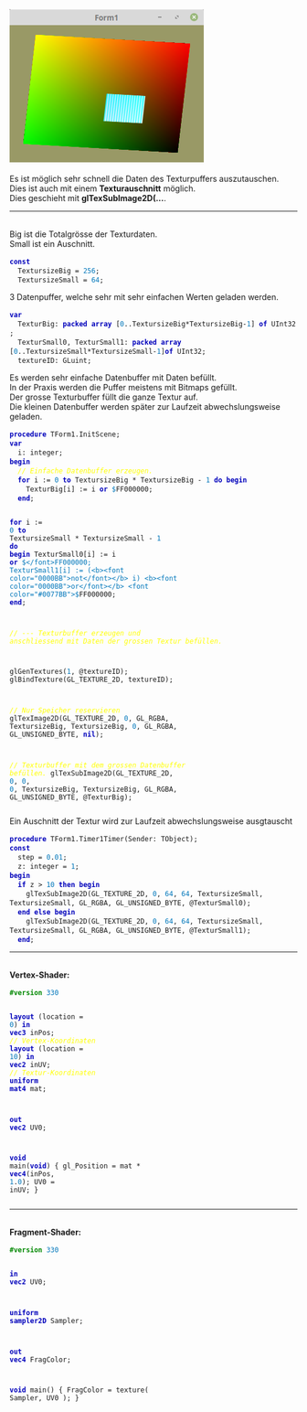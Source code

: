 <img src="image.png" alt="Selfhtml"><br><br>
Es ist möglich sehr schnell die Daten des Texturpuffers auszutauschen.<br>
Dies ist auch mit einem <b>Texturauschnitt</b> möglich.<br>
Dies geschieht mit <b>glTexSubImage2D(...</b>.<br>
<hr><br>
Big ist die Totalgrösse der Texturdaten.<br>
Small ist ein Auschnitt.<br>
<pre><code><b><font color="0000BB">const</font></b>
  TextursizeBig = <font color="#0077BB">256</font>;
  TextursizeSmall = <font color="#0077BB">64</font>;</pre></code>
3 Datenpuffer, welche sehr mit sehr einfachen Werten geladen werden.<br>
<pre><code><b><font color="0000BB">var</font></b>
  TexturBig: <b><font color="0000BB">packed</font></b> <b><font color="0000BB">array</font></b> [<font color="#0077BB">0</font>..TextursizeBig*TextursizeBig-<font color="#0077BB">1</font>] <b><font color="0000BB">of</font></b> UInt32 ;
  TexturSmall0, TexturSmall1: <b><font color="0000BB">packed</font></b> <b><font color="0000BB">array</font></b> [<font color="#0077BB">0</font>..TextursizeSmall*TextursizeSmall-<font color="#0077BB">1</font>]<b><font color="0000BB">of</font></b> UInt32;
  textureID: GLuint;</pre></code>
Es werden sehr einfache Datenbuffer mit Daten befüllt.<br>
In der Praxis werden die Puffer meistens mit Bitmaps gefüllt.<br>
Der grosse Texturbuffer füllt die ganze Textur auf.<br>
Die kleinen Datenbuffer werden später zur Laufzeit abwechslungsweise geladen.<br>
<pre><code><b><font color="0000BB">procedure</font></b> TForm1.InitScene;
<b><font color="0000BB">var</font></b>
  i: integer;
<b><font color="0000BB">begin</font></b>
  <i><font color="#FFFF00">// Einfache Datenbuffer erzeugen.</font></i>
  <b><font color="0000BB">for</font></b> i := <font color="#0077BB">0</font> <b><font color="0000BB">to</font></b> TextursizeBig * TextursizeBig - <font color="#0077BB">1</font> <b><font color="0000BB">do</font></b> <b><font color="0000BB">begin</font></b>
    TexturBig[i] := i <b><font color="0000BB">or</font></b> <font color="#0077BB">$</font>FF000000;
  <b><font color="0000BB">end</font></b>;

  <b><font color="0000BB">for</font></b> i := <font color="#0077BB">0</font> <b><font color="0000BB">to</font></b> TextursizeSmall * TextursizeSmall - <font color="#0077BB">1</font> <b><font color="0000BB">do</font></b> <b><font color="0000BB">begin</font></b>
    TexturSmall0[i] := i <b><font color="0000BB">or</font></b> <font color="#0077BB">$</font>FF000000;
    TexturSmall1[i] := (<b><font color="0000BB">not</font></b> i) <b><font color="0000BB">or</font></b> <font color="#0077BB">$</font>FF000000;
  <b><font color="0000BB">end</font></b>;

  <i><font color="#FFFF00">// --- Texturbuffer erzeugen und anschliessend mit Daten der grossen Textur befüllen.</font></i>

  glGenTextures(<font color="#0077BB">1</font>, @textureID);
  glBindTexture(GL_TEXTURE_2D, textureID);

  <i><font color="#FFFF00">// Nur Speicher reservieren</font></i>
  glTexImage2D(GL_TEXTURE_2D, <font color="#0077BB">0</font>, GL_RGBA, TextursizeBig, TextursizeBig, <font color="#0077BB">0</font>, GL_RGBA, GL_UNSIGNED_BYTE, <b><font color="0000BB">nil</font></b>);

  <i><font color="#FFFF00">// Texturbuffer mit dem grossen Datenbuffer befüllen.</font></i>
  glTexSubImage2D(GL_TEXTURE_2D, <font color="#0077BB">0</font>, <font color="#0077BB">0</font>, <font color="#0077BB">0</font>, TextursizeBig, TextursizeBig, GL_RGBA, GL_UNSIGNED_BYTE, @TexturBig);</pre></code>
Ein Auschnitt der Textur wird zur Laufzeit abwechslungsweise ausgtauscht<br>
<pre><code><b><font color="0000BB">procedure</font></b> TForm1.Timer1Timer(Sender: TObject);
<b><font color="0000BB">const</font></b>
  step = <font color="#0077BB">0</font>.<font color="#0077BB">01</font>;
  z: integer = <font color="#0077BB">1</font>;
<b><font color="0000BB">begin</font></b>
  <b><font color="0000BB">if</font></b> z > <font color="#0077BB">10</font> <b><font color="0000BB">then</font></b> <b><font color="0000BB">begin</font></b>
    glTexSubImage2D(GL_TEXTURE_2D, <font color="#0077BB">0</font>, <font color="#0077BB">64</font>, <font color="#0077BB">64</font>, TextursizeSmall, TextursizeSmall, GL_RGBA, GL_UNSIGNED_BYTE, @TexturSmall0);
  <b><font color="0000BB">end</font></b> <b><font color="0000BB">else</font></b> <b><font color="0000BB">begin</font></b>
    glTexSubImage2D(GL_TEXTURE_2D, <font color="#0077BB">0</font>, <font color="#0077BB">64</font>, <font color="#0077BB">64</font>, TextursizeSmall, TextursizeSmall, GL_RGBA, GL_UNSIGNED_BYTE, @TexturSmall1);
  <b><font color="0000BB">end</font></b>;</pre></code>
<hr><br>
<b>Vertex-Shader:</b><br>
<pre><code><b><font color="#008800">#version</font></b> <font color="#0077BB">330</font>

<b><font color="0000BB">layout</font></b> (location =  <font color="#0077BB">0</font>) <b><font color="0000BB">in</font></b> <b><font color="0000BB">vec3</font></b> inPos; <i><font color="#FFFF00">// Vertex-Koordinaten</font></i>
<b><font color="0000BB">layout</font></b> (location = <font color="#0077BB">10</font>) <b><font color="0000BB">in</font></b> <b><font color="0000BB">vec2</font></b> inUV;  <i><font color="#FFFF00">// Textur-Koordinaten</font></i>
<b><font color="0000BB">uniform</font></b> <b><font color="0000BB">mat4</font></b> mat;

<b><font color="0000BB">out</font></b> <b><font color="0000BB">vec2</font></b> UV0;

<b><font color="0000BB">void</font></b> main(<b><font color="0000BB">void</font></b>)
{
  gl_Position = mat * <b><font color="0000BB">vec4</font></b>(inPos, <font color="#0077BB">1</font>.<font color="#0077BB">0</font>);
  UV0         = inUV;
}
</pre></code>
<hr><br>
<b>Fragment-Shader:</b><br>
<pre><code><b><font color="#008800">#version</font></b> <font color="#0077BB">330</font>

<b><font color="0000BB">in</font></b> <b><font color="0000BB">vec2</font></b> UV0;

<b><font color="0000BB">uniform</font></b> <b><font color="0000BB">sampler2D</font></b> Sampler;

<b><font color="0000BB">out</font></b> <b><font color="0000BB">vec4</font></b> FragColor;

<b><font color="0000BB">void</font></b> main()
{
  FragColor = texture( Sampler, UV0 );
}
</pre></code>

